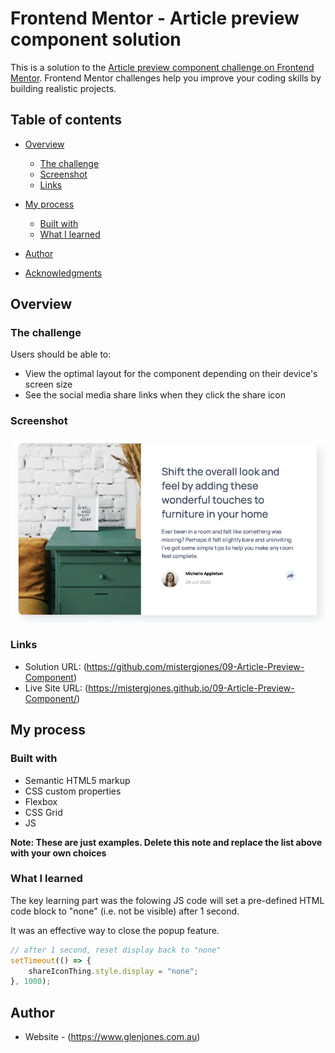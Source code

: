 # Frontend Mentor - Article preview component solution

This is a solution to the [Article preview component challenge on Frontend Mentor](https://www.frontendmentor.io/challenges/article-preview-component-dYBN_pYFT). Frontend Mentor challenges help you improve your coding skills by building realistic projects.

## Table of contents

-   [Overview](#overview)
    -   [The challenge](#the-challenge)
    -   [Screenshot](#screenshot)
    -   [Links](#links)
-   [My process](#my-process)

    -   [Built with](#built-with)
    -   [What I learned](#what-i-learned)

-   [Author](#author)
-   [Acknowledgments](#acknowledgments)

## Overview

### The challenge

Users should be able to:

-   View the optimal layout for the component depending on their device's screen size
-   See the social media share links when they click the share icon

### Screenshot

![](./screenshot.png)

### Links

-   Solution URL: (https://github.com/mistergjones/09-Article-Preview-Component)
-   Live Site URL: (https://mistergjones.github.io/09-Article-Preview-Component/)

## My process

### Built with

-   Semantic HTML5 markup
-   CSS custom properties
-   Flexbox
-   CSS Grid
-   JS

**Note: These are just examples. Delete this note and replace the list above with your own choices**

### What I learned

The key learning part was the folowing JS code will set a pre-defined HTML code block to "none" (i.e. not be visible) after 1 second.

It was an effective way to close the popup feature.

```js
// after 1 second, reset display back to "none"
setTimeout(() => {
    shareIconThing.style.display = "none";
}, 1000);
```

## Author

-   Website - (https://www.glenjones.com.au)
